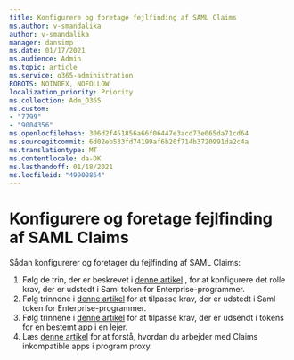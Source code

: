 ```yaml
---
title: Konfigurere og foretage fejlfinding af SAML Claims
ms.author: v-smandalika
author: v-smandalika
manager: dansimp
ms.date: 01/17/2021
ms.audience: Admin
ms.topic: article
ms.service: o365-administration
ROBOTS: NOINDEX, NOFOLLOW
localization_priority: Priority
ms.collection: Adm_O365
ms.custom:
- "7799"
- "9004356"
ms.openlocfilehash: 306d2f451856a66f06447e3acd73e065da71cd64
ms.sourcegitcommit: 6d02eb533fd74199af6b20f714b3720991da2c4a
ms.translationtype: MT
ms.contentlocale: da-DK
ms.lasthandoff: 01/18/2021
ms.locfileid: "49900864"
---
```

# <a name="configure-and-troubleshoot-saml-claims"></a>Konfigurere og foretage fejlfinding af SAML Claims

Sådan konfigurerer og foretager du fejlfinding af SAML Claims:

1. Følg de trin, der er beskrevet i [denne artikel](https://docs.microsoft.com/azure/active-directory/develop/active-directory-enterprise-app-role-management) , for at konfigurere det rolle krav, der er udstedt i Saml token for Enterprise-programmer.
2. Følg trinnene i [denne artikel](https://docs.microsoft.com/azure/active-directory/develop/active-directory-saml-claims-customization) for at tilpasse krav, der er udstedt i Saml token for Enterprise-programmer.
3. Følg trinnene i [denne artikel](https://docs.microsoft.com/azure/active-directory/develop/active-directory-claims-mapping) for at tilpasse krav, der er udsendt i tokens for en bestemt app i en lejer.
4. Læs [denne artikel](https://docs.microsoft.com/azure/active-directory/manage-apps/application-proxy-configure-for-claims-aware-applications) for at forstå, hvordan du arbejder med Claims inkompatible apps i program proxy.